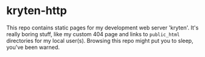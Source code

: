 kryten-http
===========

This repo contains static pages for my development web server 'kryten'. It's
really boring stuff, like my custom 404 page and links to `public_html`
directories for my local user(s). Browsing this repo might put you to sleep,
you've been warned.
